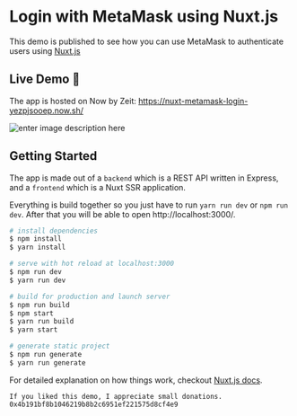 
# Login with MetaMask using Nuxt.js

This demo is published to see how you can use MetaMask to authenticate users using [Nuxt.js](https://nuxtjs.org/)

## Live Demo  🚀
The app is hosted on Now by Zeit: https://nuxt-metamask-login-yezpjsooep.now.sh/

![enter image description here](https://i.gyazo.com/824ee48dfde6068fa60454a68094e93c.gif)

## Getting Started
The app is made out of a  `backend`  which is a REST API written in Express, and a  `frontend`  which is a Nuxt SSR application.

Everything is build together so you just have to run `yarn run dev` or `npm run dev`. After that you will be able to open http://localhost:3000/.


``` bash
# install dependencies
$ npm install
$ yarn install

# serve with hot reload at localhost:3000
$ npm run dev
$ yarn run dev

# build for production and launch server
$ npm run build
$ npm start
$ yarn run build
$ yarn start

# generate static project
$ npm run generate
$ yarn run generate
```

For detailed explanation on how things work, checkout [Nuxt.js docs](https://nuxtjs.org).

`If you liked this demo, I appreciate small donations. 0x4b191bf8b1046219b8b2c6951ef221575d8cf4e9`
